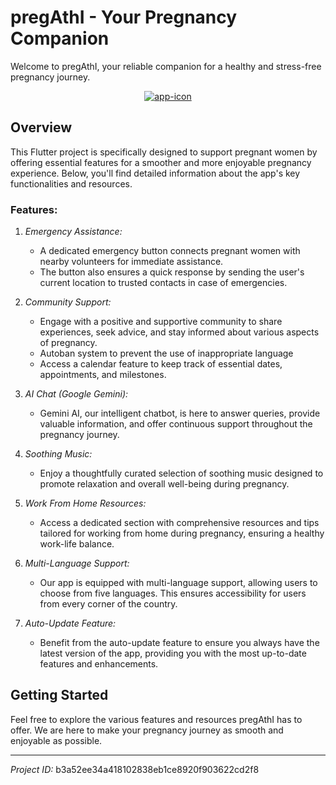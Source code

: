 # pregAthI - Your Pregnancy Companion

Welcome to pregAthI, your reliable companion for a healthy and stress-free pregnancy journey.
<div style="display: flex; justify-content: center;">
<a href="https://imgbb.com/"><img src="https://i.ibb.co/dr2KVxv/app-icon.png" alt="app-icon" border="0"></a>
</div>

## Overview

This Flutter project is specifically designed to support pregnant women by offering essential features for a smoother and more enjoyable pregnancy experience. Below, you'll find detailed information about the app's key functionalities and resources.

### Features:

1. *Emergency Assistance:*
   - A dedicated emergency button connects pregnant women with nearby volunteers for immediate assistance.
   - The button also ensures a quick response by sending the user's current location to trusted contacts in case of emergencies.

2. *Community Support:*
   - Engage with a positive and supportive community to share experiences, seek advice, and stay informed about various aspects of pregnancy.
   - Autoban system to prevent the use of inappropriate language
   - Access a calendar feature to keep track of essential dates, appointments, and milestones.  

3. *AI Chat (Google Gemini):*
   - Gemini AI, our intelligent chatbot, is here to answer queries, provide valuable information, and offer continuous support throughout the pregnancy journey.

4. *Soothing Music:*
   - Enjoy a thoughtfully curated selection of soothing music designed to promote relaxation and overall well-being during pregnancy.

5. *Work From Home Resources:*
   - Access a dedicated section with comprehensive resources and tips tailored for working from home during pregnancy, ensuring a healthy work-life balance.

6. *Multi-Language Support:*
   - Our app is equipped with multi-language support, allowing users to choose from five languages. This ensures accessibility for users from every corner of the country.

7. *Auto-Update Feature:*
   - Benefit from the auto-update feature to ensure you always have the latest version of the app, providing you with the most up-to-date features and enhancements.

## Getting Started

Feel free to explore the various features and resources pregAthI has to offer. We are here to make your pregnancy journey as smooth and enjoyable as possible.

---

*Project ID:* b3a52ee34a418102838eb1ce8920f903622cd2f8
